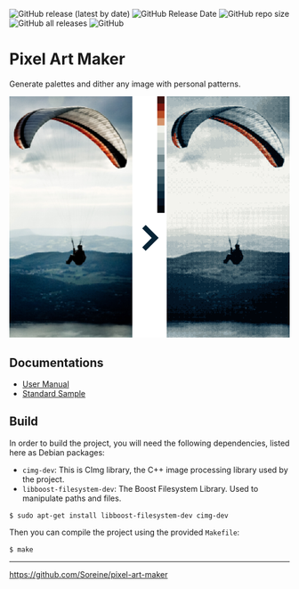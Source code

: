 ![GitHub release (latest by date)](https://img.shields.io/github/v/release/ImageProcessing-ElectronicPublications/pixel-art-maker)
![GitHub Release Date](https://img.shields.io/github/release-date/ImageProcessing-ElectronicPublications/pixel-art-maker)
![GitHub repo size](https://img.shields.io/github/repo-size/ImageProcessing-ElectronicPublications/pixel-art-maker)
![GitHub all releases](https://img.shields.io/github/downloads/ImageProcessing-ElectronicPublications/jpegquant/pixel-art-maker)
![GitHub](https://img.shields.io/github/license/ImageProcessing-ElectronicPublications/pixel-art-maker)

# Pixel Art Maker

Generate palettes and dither any image with personal patterns.

![Example](doc/images/process.png)

## Documentations

* [User Manual](doc/MANUAL.md)
* [Standard Sample](doc/EXAMPLE.md)

## Build

In order to build the project, you will need the following
dependencies, listed here as Debian packages:

* `cimg-dev`: This is CImg library, the C++ image processing library used by the project.
* `libboost-filesystem-dev`: The Boost Filesystem Library. Used to
  manipulate paths and files.

```
$ sudo apt-get install libboost-filesystem-dev cimg-dev
```

Then you can compile the project using the provided `Makefile`:

```
$ make
```

----  
https://github.com/Soreine/pixel-art-maker
